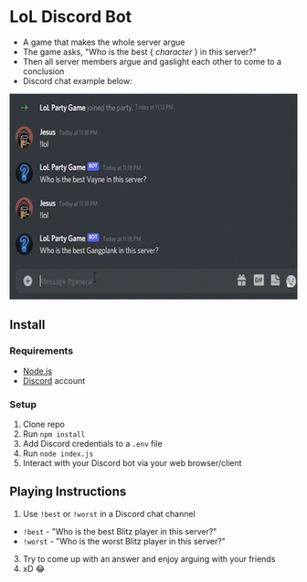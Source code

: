 # LoL Discord Bot
- A game that makes the whole server argue
- The game asks, "Who is the best { *character* } in this server?"
- Then all server members argue and gaslight each other to come to a conclusion
- Discord chat example below:

<img src="example.gif" width="550" height="360" />

## Install

### Requirements

- [Node.js](http://nodejs.org/)
- [Discord](https://discordapp.com/) account

### Setup

1. Clone repo
2. Run `npm install`
3. Add Discord credentials to a `.env` file
3. Run `node index.js`
4. Interact with your Discord bot via your web browser/client

## Playing Instructions

1. Use `!best` or `!worst` in a Discord chat channel
  - `!best` - "Who is the best Blitz player in this server?"
  - `!worst` - "Who is the worst Blitz player in this server?"
3. Try to come up with an answer and enjoy arguing with your friends
4. xD :joy:
